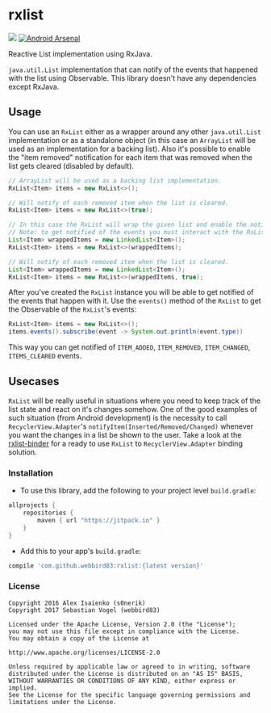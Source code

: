 # rxlist
[![](https://jitpack.io/v/webbird8/rxlist.svg)](https://jitpack.io/#webbird83/rxlist)
[![Android Arsenal](https://img.shields.io/badge/Android%20Arsenal-rxlist-brightgreen.svg?style=flat)](http://android-arsenal.com/details/1/3865)

Reactive List implementation using RxJava.

`java.util.List` implementation that can notify of the events that happened with the list using Observable.
This library doesn't have any dependencies except RxJava.

## Usage
You can use an `RxList` either as a wrapper around any other `java.util.List` implementation or as a standalone object
(in this case an `ArrayList` will be used as an implementation for a backing list).
Also it's possible to enable the "item removed" notification for each item that was removed when the list gets cleared (disabled by default).

```java
// ArrayList will be used as a backing list implementation.
RxList<Item> items = new RxList<>();

// Will notify of each removed item when the list is cleared.
RxList<Item> items = new RxList<>(true);

// In this case the RxList will wrap the given list and enable the notifications on it.
// Note: to get notified of the events you must interact with the RxList, not the wrapped list.
List<Item> wrappedItems = new LinkedList<Item>();
RxList<Item> items = new RxList<>(wrappedItems);

// Will notify of each removed item when the list is cleared.
List<Item> wrappedItems = new LinkedList<Item>();
RxList<Item> items = new RxList<>(wrappedItems, true);
```

After you've created the `RxList` instance you will be able to get notified of the events that happen with it.
Use the `events()` method of the `RxList` to get the Observable of the `RxList`'s events:
```java
RxList<Item> items = new RxList<>();
items.events().subscribe(event -> System.out.println(event.type))
```
This way you can get notified of `ITEM_ADDED`, `ITEM_REMOVED`, `ITEM_CHANGED`, `ITEMS_CLEARED` events.

## Usecases
`RxList` will be really useful in situations where you need to keep track of the list state
and react on it's changes somehow. One of the good examples of such situation (from Android development)
is the necessity to call `RecyclerView.Adapter`'s `notifyItem(Inserted/Removed/Changed)` whenever you want
the changes in a list be shown to the user. Take a look at the
[rxlist-binder](https://github.com/s0nerik/rxlist-binder) for a ready to use `RxList` to `RecyclerView.Adapter` binding solution.

### Installation
- To use this library, add the following to your project level `build.gradle`:
```gradle
allprojects {
    repositories {
        maven { url "https://jitpack.io" }
    }
}
```
- Add this to your app's `build.gradle`:
```gradle
compile 'com.github.webbird83:rxlist:{latest version}'
```

### License

```
Copyright 2016 Alex Isaienko (s0nerik)
Copyright 2017 Sebastian Vogel (webbird83)

Licensed under the Apache License, Version 2.0 (the "License");
you may not use this file except in compliance with the License.
You may obtain a copy of the License at

http://www.apache.org/licenses/LICENSE-2.0

Unless required by applicable law or agreed to in writing, software
distributed under the License is distributed on an "AS IS" BASIS,
WITHOUT WARRANTIES OR CONDITIONS OF ANY KIND, either express or implied.
See the License for the specific language governing permissions and
limitations under the License.
```
